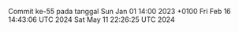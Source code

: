 Commit ke-55 pada tanggal Sun Jan 01 14:00 2023 +0100
Fri Feb 16 14:43:06 UTC 2024
Sat May 11 22:26:25 UTC 2024
